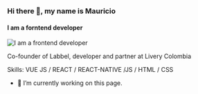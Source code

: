### Hi there 👋, my name is Mauricio
#### I am a forntend developer
![I am a frontend developer](https://res.cloudinary.com/dos13qenv/image/upload/v1595388590/Labbel/logo1_rhi81q.png)

Co-founder of Labbel, developer and partner at Livery Colombia

Skills: VUE JS / REACT /  REACT-NATIVE  /JS / HTML / CSS

- 🔭 I’m currently working on this page. 




